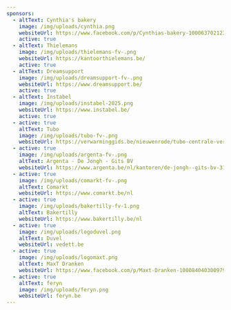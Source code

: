```yaml
---
sponsors:
  - altText: Cynthia's bakery
    image: /img/uploads/cynthia.png
    websiteUrl: https://www.facebook.com/p/Cynthias-bakery-100063702123669/
    active: true
  - altText: Thielemans
    image: /img/uploads/thielemans-fv-.png
    websiteUrl: https://kantoorthielemans.be/
    active: true
  - altText: Dreamsupport
    image: /img/uploads/dreamsupport-fv-.png
    websiteUrl: https://www.dreamsupport.be/
    active: true
  - altText: Instabel
    image: /img/uploads/instabel-2025.png
    websiteUrl: https://www.instabel.be/
    active: true
  - active: true
    altText: Tubo
    image: /img/uploads/tubo-fv-.png
    websiteUrl: https://verwarminggids.be/nieuwenrode/tubo-centrale-verwarming-en/
  - active: true
    image: /img/uploads/argenta-fv-.png
    altText: Argenta - De Jongh - Gits BV
    websiteUrl: https://www.argenta.be/nl/kantoren/de-jongh--gits-bv-3136.html
  - active: true
    image: /img/uploads/comarkt-fv-.png
    altText: Comarkt
    websiteUrl: https://www.comarkt.be/nl
  - active: true
    image: /img/uploads/bakertilly-fv-1.png
    altText: Bakertilly
    websiteUrl: https://www.bakertilly.be/nl
  - active: true
    image: /img/uploads/logoduvel.png
    altText: Duvel
    websiteUrl: vedett.be
  - active: true
    image: /img/uploads/logomaxt.png
    altText: MaxT Dranken
    websiteUrl: https://www.facebook.com/p/Maxt-Dranken-100084040300979/?locale=nl_NL
  - active: true
    altText: feryn
    image: /img/uploads/feryn.png
    websiteUrl: feryn.be
---
```

